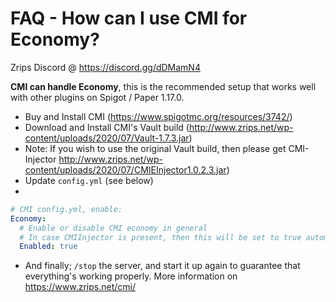# FAQ - How can I use CMI for Economy?

Zrips Discord @ https://discord.gg/dDMamN4

**CMI can handle Economy**, this is the recommended setup that works well with other plugins on Spigot / Paper 1.17.0.

- Buy and Install CMI (<https://www.spigotmc.org/resources/3742/>)
- Download and Install CMI's Vault build (<http://www.zrips.net/wp-content/uploads/2020/07/Vault-1.7.3.jar>)
- Note: If you wish to use the original Vault build, then please get CMI-Injector <http://www.zrips.net/wp-content/uploads/2020/07/CMIEInjector1.0.2.3.jar>)
- Update `config.yml` (see below)
-
```yaml
# CMI config.yml, enable:
Economy:
  # Enable or disable CMI economy in general
  # In case CMIInjector is present, then this will be set to true automatically.
  Enabled: true
```

- And finally; `/stop` the server, and start it up again to guarantee that everything's working properly. More information on <https://www.zrips.net/cmi/>
